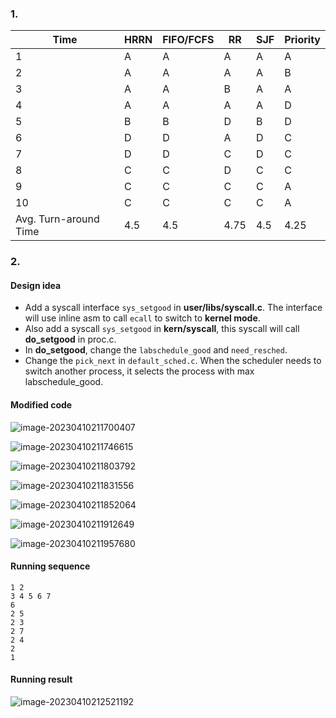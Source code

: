 ### 1.

| Time                  | HRRN | FIFO/FCFS | RR   | SJF  | Priority |
| --------------------- | ---- | --------- | ---- | ---- | -------- |
| 1                     | A    | A         | A    | A    | A        |
| 2                     | A    | A         | A    | A    | B        |
| 3                     | A    | A         | B    | A    | A        |
| 4                     | A    | A         | A    | A    | D        |
| 5                     | B    | B         | D    | B    | D        |
| 6                     | D    | D         | A    | D    | C        |
| 7                     | D    | D         | C    | D    | C        |
| 8                     | C    | C         | D    | C    | C        |
| 9                     | C    | C         | C    | C    | A        |
| 10                    | C    | C         | C    | C    | A        |
| Avg. Turn-around Time | 4.5  | 4.5       | 4.75 | 4.5  | 4.25     |



### 2.

#### Design idea

- Add a syscall interface `sys_setgood` in **user/libs/syscall.c**. The interface will use inline asm to call `ecall` to switch to **kernel mode**.
- Also add a syscall `sys_setgood` in **kern/syscall**, this syscall will call **do_setgood** in proc.c. 
- In **do_setgood**, change the `labschedule_good` and `need_resched`.
- Change the `pick_next`  in `default_sched.c`. When the scheduler needs to switch another process, it selects the process with max labschedule_good.



#### Modified code

![image-20230410211700407](P:\CS334-OS\ass04\code1)

![image-20230410211746615](P:\CS334-OS\ass04\code2)

![image-20230410211803792](P:\CS334-OS\ass04\code3)

![image-20230410211831556](P:\CS334-OS\ass04\code4)

![image-20230410211852064](P:\CS334-OS\ass04\code5)

![image-20230410211912649](P:\CS334-OS\ass04\code6)

![image-20230410211957680](P:\CS334-OS\ass04\code7)



#### Running sequence

```
1 2
3 4 5 6 7
6
2 5
2 3
2 7
2 4
2
1
```





#### Running result

![image-20230410212521192](P:\CS334-OS\ass04\code8)
